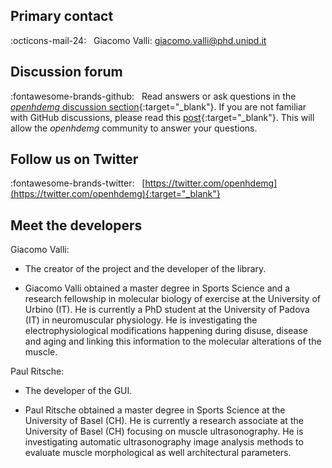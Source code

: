 ## Primary contact

:octicons-mail-24: &nbsp; Giacomo Valli: giacomo.valli@phd.unipd.it

## Discussion forum

:fontawesome-brands-github: &nbsp; Read answers or ask questions in the [*openhdemg* discussion section](https://github.com/GiacomoValliPhD/openhdemg/discussions){:target="_blank"}. If you are not familiar with GitHub discussions, please read this [post](https://github.com/GiacomoValliPhD/openhdemg/discussions/42){:target="_blank"}. This will allow the *openhdemg* community to answer your questions.

## Follow us on Twitter

:fontawesome-brands-twitter: &nbsp; [https://twitter.com/openhdemg](https://twitter.com/openhdemg){:target="_blank"}

## Meet the developers

Giacomo Valli:

- The creator of the project and the developer of the library.
    
- Giacomo Valli obtained a master degree in Sports Science and a research fellowship in molecular biology of exercise at the University of Urbino (IT). He is currently a PhD student at the University of Padova (IT) in neuromuscular physiology. He is investigating the electrophysiological modifications happening during disuse, disease and aging and linking this information to the molecular alterations of the muscle.

Paul Ritsche:

- The developer of the GUI.

- Paul Ritsche obtained a master degree in Sports Science at the University of Basel (CH). He is currently a research associate at the University of Basel (CH) focusing on muscle ultrasonography. He is investigating automatic ultrasonography image analysis methods to evaluate muscle morphological as well architectural parameters.
